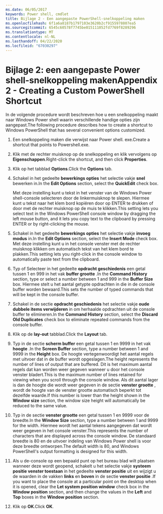 ```yaml
---
ms.date: 06/05/2017
keywords: Power shell, cmdlet
title: Bijlage 2 - Een aangepaste PowerShell-snelkoppeling maken
ms.openlocfilehash: 6f1a6a8187b1797103e3620b2cf9155978807ea5
ms.sourcegitcommit: 6545c60578f7745be015111052fd7769f8289296
ms.translationtype: MT
ms.contentlocale: nl-NL
ms.lasthandoff: 04/22/2020
ms.locfileid: "67030297"
---
```

# <a name="appendix-2---creating-a-custom-powershell-shortcut"></a><span data-ttu-id="67a0f-103">Bijlage 2: een aangepaste Power shell-snelkoppeling maken</span><span class="sxs-lookup"><span data-stu-id="67a0f-103">Appendix 2 - Creating a Custom PowerShell Shortcut</span></span>

<span data-ttu-id="67a0f-104">In de volgende procedure wordt beschreven hoe u een snelkoppeling maakt naar Windows Power shell waarin verschillende handige opties zijn aangepast.</span><span class="sxs-lookup"><span data-stu-id="67a0f-104">The following procedure describes how to create a shortcut to Windows PowerShell that has several convenient options customized.</span></span>

1. <span data-ttu-id="67a0f-105">Een snelkoppeling maken die verwijst naar Power shell. exe.</span><span class="sxs-lookup"><span data-stu-id="67a0f-105">Create a shortcut that points to Powershell.exe.</span></span>

2. <span data-ttu-id="67a0f-106">Klik met de rechter muisknop op de snelkoppeling en klik vervolgens op **Eigenschappen**.</span><span class="sxs-lookup"><span data-stu-id="67a0f-106">Right-click the shortcut, and then click **Properties**.</span></span>

3. <span data-ttu-id="67a0f-107">Klik op het tabblad **Options**.</span><span class="sxs-lookup"><span data-stu-id="67a0f-107">Click the **Options** tab.</span></span>

4. <span data-ttu-id="67a0f-108">Schakel in het gedeelte **bewerkings opties** het selectie vakje **snel** bewerken in.</span><span class="sxs-lookup"><span data-stu-id="67a0f-108">In the **Edit Options** section, select the **QuickEdit** check box.</span></span>

    <span data-ttu-id="67a0f-109">Met deze instelling kunt u tekst in het venster van de Windows Power shell-console selecteren door de linkermuisknop te slepen. Hiermee kunt u tekst naar het klem bord kopiëren door op ENTER te drukken of door met de rechter muisknop op de muis te klikken.</span><span class="sxs-lookup"><span data-stu-id="67a0f-109">This setting lets you select text in the Windows PowerShell console window by dragging the left mouse button, and it lets you copy text to the clipboard by pressing ENTER or by right-clicking the mouse.</span></span>

5. <span data-ttu-id="67a0f-110">Schakel in het gedeelte **bewerkings opties** het selectie vakje **invoeg modus** in.</span><span class="sxs-lookup"><span data-stu-id="67a0f-110">In the **Edit Options** section, select the **Insert Mode** check box.</span></span> <span data-ttu-id="67a0f-111">Met deze instelling kunt u in het console venster met de rechter muisknop klikken om automatisch tekst van het klem bord te plakken.</span><span class="sxs-lookup"><span data-stu-id="67a0f-111">This setting lets you right-click in the console window to automatically paste text from the clipboard.</span></span>

6. <span data-ttu-id="67a0f-112">Typ of Selecteer in het gedeelte **opdracht geschiedenis** een getal tussen 1 en 999 in het vak **buffer grootte** .</span><span class="sxs-lookup"><span data-stu-id="67a0f-112">In the **Command History** section, type or select a number between 1 and 999 in the **Buffer Size** box.</span></span> <span data-ttu-id="67a0f-113">Hiermee stelt u het aantal getypte opdrachten in die in de console buffer worden bewaard.</span><span class="sxs-lookup"><span data-stu-id="67a0f-113">This sets the number of typed commands that will be kept in the console buffer.</span></span>

7. <span data-ttu-id="67a0f-114">Schakel in de sectie **opdracht geschiedenis** het selectie vakje **oude dubbele items verwijderen** in om herhaalde opdrachten uit de console buffer te elimineren.</span><span class="sxs-lookup"><span data-stu-id="67a0f-114">In the **Command History** section, select the **Discard Old Duplicates** check box to eliminate repeated commands from the console buffer.</span></span>

8. <span data-ttu-id="67a0f-115">Klik op de **lay-out** tabblad.</span><span class="sxs-lookup"><span data-stu-id="67a0f-115">Click the **Layout** tab.</span></span>

9. <span data-ttu-id="67a0f-116">Typ in de sectie **scherm buffer** een getal tussen 1 en 9999 in het vak **hoogte** .</span><span class="sxs-lookup"><span data-stu-id="67a0f-116">In the **Screen Buffer** section, type a number between 1 and 9999 in the **Height** box.</span></span> <span data-ttu-id="67a0f-117">De hoogte vertegenwoordigt het aantal regels met uitvoer dat in de buffer wordt opgeslagen.</span><span class="sxs-lookup"><span data-stu-id="67a0f-117">The height represents the number of lines of output that are buffered.</span></span> <span data-ttu-id="67a0f-118">Dit is het maximum aantal regels dat kan worden weer gegeven wanneer u door het console venster bladert.</span><span class="sxs-lookup"><span data-stu-id="67a0f-118">This is the maximum number of lines retained for viewing when you scroll through the console window.</span></span> <span data-ttu-id="67a0f-119">Als dit aantal lager is dan de hoogte die wordt weer gegeven in de sectie **venster grootte** , wordt de hoogte van de venster grootte automatisch beperkt tot dezelfde waarde.</span><span class="sxs-lookup"><span data-stu-id="67a0f-119">If this number is lower than the height shown in the **Window size** section, the window size height will automatically be reduced to the same value.</span></span>

10. <span data-ttu-id="67a0f-120">Typ in de sectie **venster grootte** een getal tussen 1 en 9999 voor de breedte.</span><span class="sxs-lookup"><span data-stu-id="67a0f-120">In the **Window Size** section, type a number between 1 and 9999 for the width.</span></span> <span data-ttu-id="67a0f-121">Hiermee wordt het aantal tekens aangegeven dat wordt weer gegeven in het console venster.</span><span class="sxs-lookup"><span data-stu-id="67a0f-121">This represents the number of characters that are displayed across the console window.</span></span> <span data-ttu-id="67a0f-122">De standaard breedte is 80 en de uitvoer indeling van Windows Power shell is voor deze breedte ontworpen.</span><span class="sxs-lookup"><span data-stu-id="67a0f-122">The default width is 80, and Windows PowerShell's output formatting is designed for this width.</span></span>

11. <span data-ttu-id="67a0f-123">Als u de-console op een bepaald punt op het bureau blad wilt plaatsen wanneer deze wordt geopend, schakelt u het selectie vakje **systeem positie venster toestaan** in het gedeelte **venster positie** uit en wijzigt u de waarden in de vakken **links** en **boven** in de sectie **venster positie** .</span><span class="sxs-lookup"><span data-stu-id="67a0f-123">If you want to place the console at a particular point on the desktop when it is opened, clear the **Let system position window** check box in the **Window position** section, and then change the values in the **Left** and **Top** boxes in the **Window position** section.</span></span>

12. <span data-ttu-id="67a0f-124">Klik op **OK**.</span><span class="sxs-lookup"><span data-stu-id="67a0f-124">Click **OK**.</span></span>
